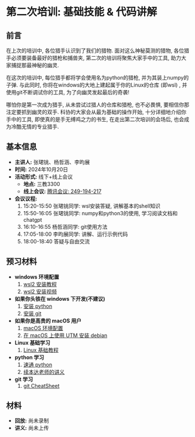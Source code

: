 # 第二次培训: 基础技能 & 代码讲解

## 前言

在上次的培训中, 各位猎手认识到了我们的猎物. 面对这么神秘莫测的猎物, 各位猎手必须要装备最好的猎枪和捕兽夹, 第二次的培训将聚焦大家手中的工具, 助力大家捕捉那最神秘的幽灵.

在这次的培训中, 每位猎手都将学会使用名为python的猎枪, 并为其装上numpy的子弹. 与此同时, 你将在windows的大地上建起属于你的Linux的仓库 (即wsl) , 并使用git不断调试你的工具, 为了向幽灵发起最后的奇袭!

哪怕你是第一次成为猎手, 从未尝试过猎人的仓库和猎枪, 也不必畏惧, 要相信你那注定要抓到幽灵的双手. 科协的大家会从最为基础的操作开始, 十分详细地介绍你手中的工具, 即使真的是手无缚鸡之力的书生, 在走出第二次培训的会场后, 也会成为冷酷无情的专业猎手.

## 基本信息

- **主讲人:** 张珺铫、杨哲涵、李昀展
- **时间:** 2024年10月20日
- **活动形式:** 线下+线上会议
  - **地点:** 三教3300
  - **线上会议:** [腾讯会议: 249-194-217](https://meeting.tencent.com/dm/Gv3W2aJeXWCg)
- **会议议程:**
  1. 15:20-15:50 张珺铫同学: wsl安装答疑, 讲解基本的shell知识
  2. 15:50-16:05 张珺铫同学: numpy和python3的使用, 学习阅读文档和chatgpt
  3. 16:10-16:55 杨哲涵同学: git使用方法
  4. 17:05-18:00 李昀展同学: 讲解、运行示例代码
  5. 18:00-18:40 答疑与自由交流

## 预习材料

- **windows 环境配置**
  1. [wsl2 安装教程](https://physics-data.meow.plus/faq/env/windows/)
  2. [wsl2 安装视频](https://hep.tsinghua.edu.cn/~orv/teaching/physics-data/WSL2Tutorial.mp4)
- **如果你头铁在 windows 下开发(不建议)**
  1. [安装 python](https://www.digitalocean.com/community/tutorials/install-python-windows-10)
  2. [安装 git](https://git-scm.com/downloads/win)
- **如果你是高贵的 macOS 用户**
  1. [macOS 环境配置](https://physics-data.meow.plus/faq/env/mac/)
  2. [在 macOS 上使用 UTM 安装 debian](https://hep.tsinghua.edu.cn/~orv/teaching/physics-data/UTM_Debian-12_arm64.webm)
- **Linux 基础学习**
  1. [Linux 基础教程](https://hep.tsinghua.edu.cn/~orv/teaching/physics-data/IT-2023-6-Linux-Tutorial.pdf)
- **python 学习**
  1. [速通 python](https://learnxinyminutes.com/docs/python/)
  2. [续本达老师的讲义](https://hep.tsinghua.edu.cn/~orv/teaching/physics-data/note.pdf)
- **git 学习**
  1. [git CheatSheet](https://education.github.com/git-cheat-sheet-education.pdf)

## 材料

- **回放:** 尚未录制
- **讲义:** 尚未上传

